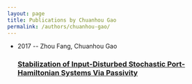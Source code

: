 ```yaml
---
layout: page
title: Publications by Chuanhou Gao
permalink: /authors/chuanhou-gao/
---
```


<ul class="post-list">
<li><span class='post-meta'>2017 -- Zhou Fang, Chuanhou Gao</span><h3><a class='post-link' href='../../stabilization-of-input-disturbed-stochastic-port-hamiltonian-systems-via-passivity'>Stabilization of Input-Disturbed Stochastic Port-Hamiltonian Systems Via Passivity</a></h3></li>

</ul>
